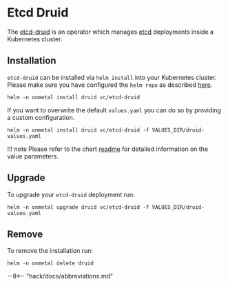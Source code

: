 # Etcd Druid

The [etcd-druid](https://github.com/gardener/etcd-druid) is an operator which manages [etcd](https://etcd.io/) deployments inside a Kubernetes cluster.

## Installation

`etcd-druid` can be installed via `helm install` into your Kubernetes cluster. Please make sure you have configured the `helm repo` as described [here](/usage/helm).

```shell
helm -n onmetal install druid vc/etcd-druid
```

If you want to overwrite the default `values.yaml` you can do so by providing a custom configuration.

```shell
helm -n onmetal install druid vc/etcd-druid -f VALUES_DIR/druid-values.yaml
```

!!! note
    Please refer to the chart [readme](https://github.com/onmetal/virtual-controlplane/tree/main/charts/druid) for detailed information on the value parameters.

## Upgrade

To upgrade your `etcd-druid` deployment run:

```shell
helm -n onmetal upgrade druid vc/etcd-druid -f VALUES_DIR/druid-values.yaml
```

## Remove

To remove the installation run:

```shell
helm -n onmetal delete druid
```

--8<-- "hack/docs/abbreviations.md"
